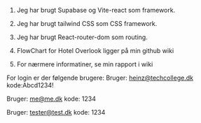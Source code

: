 
1. Jeg har brugt Supabase og Vite-react som framework.

2. Jeg har brugt tailwind CSS som CSS framework.

3. Jeg har brugt React-router-dom som routing.

4. FlowChart for Hotel Overlook ligger på min github wiki

5. For nærmere informatiner, se min rapport i wiki


For login er der følgende brugere:
Bruger: heinz@techcollege.dk
kode:Abcd1234!

Bruger: me@me.dk
kode: 1234

Bruger: tester@test.dk
kode: 1234




